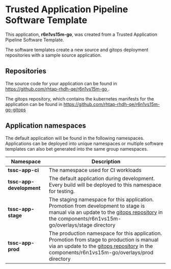 # Trusted Application Pipeline Software Template

This application, **r6n1vs15m-go**, was created from a Trusted Application Pipeline Software Template.

The software templates create a new source and gitops deployment repositories with a sample source application. 

## Repositories

The source code for your application can be found in [https://github.com/rhtap-rhdh-qe/r6n1vs15m-go ](https://github.com/rhtap-rhdh-qe/r6n1vs15m-go ).
 
The gitops repository, which contains the kubernetes manifests for the application can be found in 
[https://github.com/rhtap-rhdh-qe/r6n1vs15m-go-gitops ](https://github.com/rhtap-rhdh-qe/r6n1vs15m-go-gitops ) 

## Application namespaces 

The default application will be found in the following namespaces. Applications can be deployed into unique namespaces or multiple software templates can also bet generated into the same group namespaces.  

|  Namespace   |  Description   |  
| -------- | -------- |
| **tssc-app-ci** | The namespace used for CI workloads |
| **tssc-app-development** | The default application during development. Every build will be deployed to this namespace for testing. |
| **tssc-app-stage** | The staging namespace for this application. Promotion from development to stage is manual via an update to the [gitops repository](https://github.com/rhtap-rhdh-qe/r6n1vs15m-go-gitops ) in the components/r6n1vs15m-go/overlays/stage directory |
| **tssc-app-prod** | The production namespace for this application. Promotion from stage to production is manual via an update to the [gitops repository](https://github.com/rhtap-rhdh-qe/r6n1vs15m-go-gitops ) in the components/r6n1vs15m-go/overlays/prod directory |